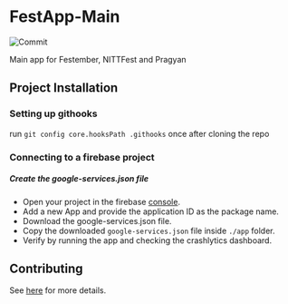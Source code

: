 # FestApp-Main

![Commit](https://github.com/delta/fest-android/workflows/Check%20Commit/badge.svg)

Main app for Festember, NITTFest and Pragyan

## Project Installation

### Setting up githooks

run `git config core.hooksPath .githooks` once after cloning the repo

### Connecting to a firebase project


##### Create the google-services.json file

* Open your project in the firebase [console](https://console.firebase.google.com/).
* Add a new App and provide the application ID as the package name.
* Download the google-services.json file.
* Copy the downloaded `google-services.json` file inside `./app` folder.
* Verify by running the app and checking the crashlytics dashboard.

## Contributing
See [here](CONTRIBUTING.md) for more details.

